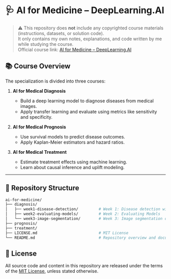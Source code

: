 # 🩺 AI for Medicine – DeepLearning.AI

> ⚠️ This repository does **not** include any copyrighted course materials (instructions, datasets, or solution code).  
>     It only contains my own notes, explanations, and code written by me while studying the course.  
>     Official course link: [AI for Medicine – DeepLearning.AI](https://www.deeplearning.ai/courses/ai-for-medicine-specialization/)

## 📚 Course Overview

The specialization is divided into three courses:

1. **AI for Medical Diagnosis**
   - Build a deep learning model to diagnose diseases from medical images.
   - Apply transfer learning and evaluate using metrics like sensitivity and specificity.

2. **AI for Medical Prognosis**
   - Use survival models to predict disease outcomes.
   - Apply Kaplan-Meier estimators and hazard ratios.

3. **AI for Medical Treatment**
   - Estimate treatment effects using machine learning.
   - Learn about causal inference and uplift modeling.

---

## 📂 Repository Structure

```bash
ai-for-medicine/
├── diagnosis/
│   ├── week1-disease-detection/         # Week 1: Disease detection with computer vision
│   ├── week2-evaluating-models/         # Week 2: Evaluating Models
│   └── week3-image-segmentation/        # Week 3: Image segmentation on MRIs
├── prognosis/
├── treatment/
├── LICENSE.md                           # MIT License
└── README.md                            # Repository overview and documentation
```
## 📄 License

All source code and content in this repository are released under the terms of the [MIT License](./LICENSE.md), unless stated otherwise.
